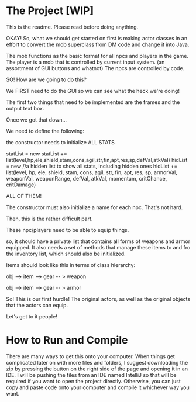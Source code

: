The Project [WIP]
===================

This is the readme. Please read before doing anything.

OKAY! So, what we should get started on first is making actor classes in an effort to convert the mob superclass from DM code and change it into Java.

The mob functions as the basic format for all npcs and players in the game. The player is a mob that is controlled by current input system. (an assortment of GUI buttons and whatnot) The npcs are controlled by code.

SO! How are we going to do this?

We FIRST need to do the GUI so we can see what the heck we're doing!

The first two things that need to be implemented are the frames and the output text box.

Once we got that down...

We need to define the following:

the constructor needs to initialize ALL STATS 

statList = new
		statList += list(level,hp,ele,shield,stam,cons,agil,str,fin,apt,res,sp,defVal,atkVal)
		hidList = new //a hidden list to show all stats, including hidden ones
		hidList += list(level, hp, ele, shield, stam, cons, agil, str, fin, apt, res, sp, armorVal, weaponVal, weaponRange, defVal, atkVal, momentum, critChance, critDamage)

ALL OF THEM!

The constructor must also initialize a name for each npc. That's not hard.

Then, this is the rather difficult part.

These npc/players need to be able to equip things.

so, it should have a private list that contains all forms of weapons and armor equipped. It also needs a set of methods that manage these items to and fro the inventory list, which should also be initialized.

Items should look like this in terms of class hierarchy:

obj --> item --> gear -- > weapon

obj --> item --> gear -- > armor

So! This is our first hurdle! The original actors, as well as the original objects that the actors can equip.

Let's get to it people!


How to Run and Compile
======================
There are many ways to get this onto your computer. When things get complicated later on with more files and folders, I suggest downloading the zip by pressing the button on the right side of the page and opening it in an IDE. I will be pushing the files from an IDE named IntelliJ so that will be required if you want to open the project directly. Otherwise, you can just copy and paste code onto your computer and compile it whichever way you want.
